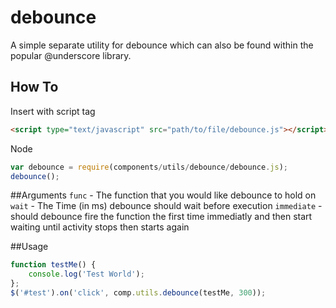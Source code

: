 debounce
===============================
A simple separate utility for debounce which can also be found within the popular @underscore library.

## How To
Insert with script tag
```html
<script type="text/javascript" src="path/to/file/debounce.js"></script>
```
Node
```js
var debounce = require(components/utils/debounce/debounce.js);
debounce();
```

##Arguments
`func` - The function that you would like debounce to hold on
`wait` - The Time (in ms) debounce should wait before execution
`immediate` - should debounce fire the function the first time immediatly and then start waiting until activity stops then starts again

##Usage
```js
function testMe() {
    console.log('Test World');
};
$('#test').on('click', comp.utils.debounce(testMe, 300));
```
